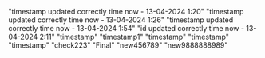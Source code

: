 "timestamp updated correctly time now - 13-04-2024 1:20"
"timestamp updated correctly time now - 13-04-2024 1:26"
"timestamp updated correctly time now - 13-04-2024 1:54"
"id updated correctly time now - 13-04-2024 2:11"
"timestamp"
"timestamp1"
"timestamp"
"timestamp"
"timestamp"
"check223"
"Final"
"new456789"
"new9888888989"